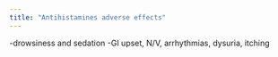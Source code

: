 ```yaml
---
title: "Antihistamines adverse effects"
---
```

-drowsiness and sedation
-GI upset, N/V, arrhythmias, dysuria, itching

